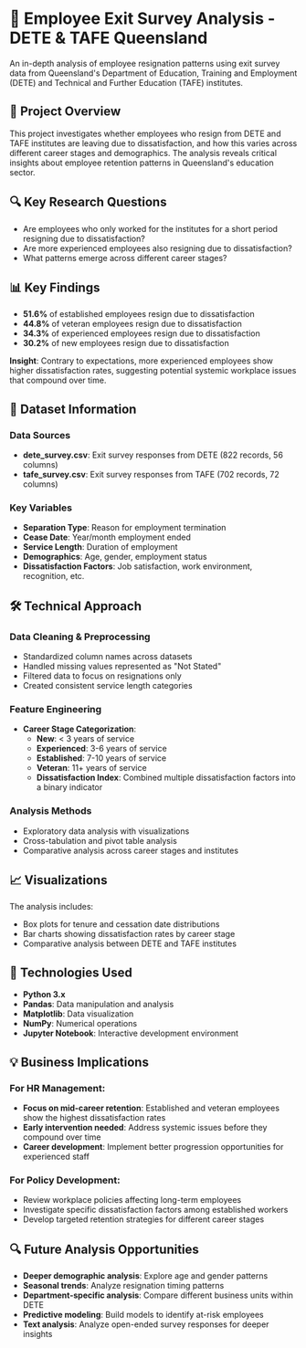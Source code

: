 # 👥 Employee Exit Survey Analysis - DETE & TAFE Queensland

An in-depth analysis of employee resignation patterns using exit survey data from Queensland's Department of Education, Training and Employment (DETE) and Technical and Further Education (TAFE) institutes.

## 🎯 Project Overview

This project investigates whether employees who resign from DETE and TAFE institutes are leaving due to dissatisfaction, and how this varies across different career stages and demographics. The analysis reveals critical insights about employee retention patterns in Queensland's education sector.

## 🔍 Key Research Questions

- Are employees who only worked for the institutes for a short period resigning due to dissatisfaction?
- Are more experienced employees also resigning due to dissatisfaction?
- What patterns emerge across different career stages?

## 📊 Key Findings

- **51.6%** of established employees resign due to dissatisfaction
- **44.8%** of veteran employees resign due to dissatisfaction  
- **34.3%** of experienced employees resign due to dissatisfaction
- **30.2%** of new employees resign due to dissatisfaction

**Insight**: Contrary to expectations, more experienced employees show higher dissatisfaction rates, suggesting potential systemic workplace issues that compound over time.

## 📁 Dataset Information

### Data Sources
- **dete_survey.csv**: Exit survey responses from DETE (822 records, 56 columns)
- **tafe_survey.csv**: Exit survey responses from TAFE (702 records, 72 columns)

### Key Variables
- **Separation Type**: Reason for employment termination
- **Cease Date**: Year/month employment ended
- **Service Length**: Duration of employment
- **Demographics**: Age, gender, employment status
- **Dissatisfaction Factors**: Job satisfaction, work environment, recognition, etc.

## 🛠️ Technical Approach

### Data Cleaning & Preprocessing
- Standardized column names across datasets
- Handled missing values represented as "Not Stated"
- Filtered data to focus on resignations only
- Created consistent service length categories

### Feature Engineering
- **Career Stage Categorization**:
  - **New**: < 3 years of service
  - **Experienced**: 3-6 years of service  
  - **Established**: 7-10 years of service
  - **Veteran**: 11+ years of service
  - **Dissatisfaction Index**: Combined multiple dissatisfaction factors into a binary indicator

### Analysis Methods
- Exploratory data analysis with visualizations
- Cross-tabulation and pivot table analysis
- Comparative analysis across career stages and institutes

## 📈 Visualizations

The analysis includes:
- Box plots for tenure and cessation date distributions
- Bar charts showing dissatisfaction rates by career stage
- Comparative analysis between DETE and TAFE institutes

## 🔧 Technologies Used

- **Python 3.x**
- **Pandas**: Data manipulation and analysis
- **Matplotlib**: Data visualization
- **NumPy**: Numerical operations
- **Jupyter Notebook**: Interactive development environment


## 💡 Business Implications

### For HR Management:
- **Focus on mid-career retention**: Established and veteran employees show the highest dissatisfaction rates
- **Early intervention needed**: Address systemic issues before they compound over time
- **Career development**: Implement better progression opportunities for experienced staff

### For Policy Development:
- Review workplace policies affecting long-term employees
- Investigate specific dissatisfaction factors among established workers
- Develop targeted retention strategies for different career stages

## 🔍 Future Analysis Opportunities

- **Deeper demographic analysis**: Explore age and gender patterns
- **Seasonal trends**: Analyze resignation timing patterns
- **Department-specific analysis**: Compare different business units within DETE
- **Predictive modeling**: Build models to identify at-risk employees
- **Text analysis**: Analyze open-ended survey responses for deeper insights

